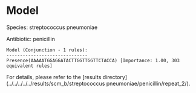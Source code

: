 
# Model

Species: streptococcus pneumoniae

Antibiotic: penicillin

```
Model (Conjunction - 1 rules):
------------------------------
Presence(AAAAATGGAGGATACTTGGTTGGTTCTACCA) [Importance: 1.00, 303 equivalent rules]

```

For details, please refer to the [results directory](../../../../../results/scm_b/streptococcus pneumoniae/penicillin/repeat_2/).

